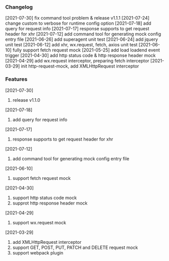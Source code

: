 ### Changelog
[2021-07-30] fix command tool problem & release v1.1.1
[2021-07-24] change custom to verbose for runtime config option
[2021-07-18] add query for request info
[2021-07-17] response supports to get request header for xhr
[2021-07-12] add command tool for generating mock config entry file
[2021-06-26] add superagent unit test
[2021-06-24] add jquery unit test
[2021-06-12] add xhr, wx.request, fetch, axios unit test
[2021-06-10] fully support fetch request mock
[2021-05-25] add load loadend event trigger
[2021-04-30] add http status code & http response header mock
[2021-04-29] add wx.request interceptor, preparing fetch interceptor
[2021-03-29] init http-request-mock, add XMLHttpRequest interceptor

### Features
[2021-07-30]
1. release v1.1.0

[2021-07-18]
1. add query for request info

[2021-07-17]
1. response supports to get request header for xhr

[2021-07-12]
1. add command tool for generating mock config entry file

[2021-06-10]
1. support fetch request mock

[2021-04-30]
1. support http status code mock
2. supprot http response header mock

[2021-04-29]
1. support wx.request mock

[2021-03-29]
1. add XMLHttpRequest interceptor
2. support GET, POST, PUT, PATCH and DELETE request mock
3. support webpack plugin
